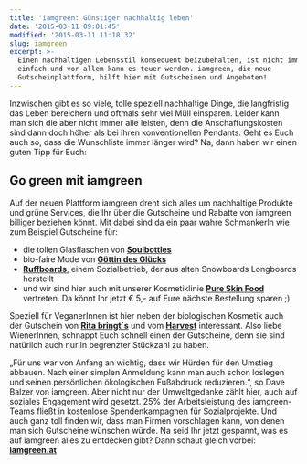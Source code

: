 ```yaml
---
title: 'iamgreen: Günstiger nachhaltig leben'
date: '2015-03-11 09:01:45'
modified: '2015-03-11 11:18:32'
slug: iamgreen
excerpt: >-
  Einen nachhaltigen Lebensstil konsequent beizubehalten, ist nicht immer
  einfach und vor allem kann es teuer werden. iamgreen, die neue
  Gutscheinplattform, hilft hier mit Gutscheinen und Angeboten!
---
```


Inzwischen gibt es so viele, tolle speziell nachhaltige Dinge, die langfristig das Leben bereichern und oftmals sehr viel Müll einsparen. Leider kann man sich die aber nicht immer alle leisten, denn die Anschaffungskosten sind dann doch höher als bei ihren konventionellen Pendants. Geht es Euch auch so, dass die Wunschliste immer länger wird? Na, dann haben wir einen guten Tipp für Euch:

## Go green mit iamgreen

Auf der neuen Plattform iamgreen dreht sich alles um nachhaltige Produkte und grüne Services, die Ihr über die Gutscheine und Rabatte von iamgreen billiger beziehen könnt. Mit dabei sind da ein paar wahre Schmankerln wie zum Beispiel Gutscheine für:

*   die tollen Glasflaschen von [**Soulbottles**](https://www.iamgreen.at/gutscheine/sonstige/online/03/2015/soulbottles/20prozent-auf-soulbottles)
*   bio-faire Mode von [**Göttin des Glücks**](https://www.iamgreen.at/gutscheine/mode-und-fashion/online/03/2015/goettin-des-gluecks/5euro-rabatt-auf-sales-artikel)
*   [**Ruffboards**](https://www.iamgreen.at/gutscheine/mobilitaet/online/03/2015/ruffboards/-10prozent-auf-alle-ruffboards), einem Sozialbetrieb, der aus alten Snowboards Longboards herstellt
*   und wir sind hier auch mit unserer Kosmetiklinie [**Pure Skin Food**](https://www.iamgreen.at/gutscheine/mode-und-fashion/online/03/2015/pure-skin-food/5euro-rabatt-auf-deinen-einkauf) vertreten. Da könnt Ihr jetzt € 5,- auf Eure nächste Bestellung sparen ;)

Speziell für VeganerInnen ist hier neben der biologischen Kosmetik auch der Gutschein von [**Rita bringt´s**](https://www.iamgreen.at/gutscheine/ernaehrung/online/03/2015/rita-bringts/5euro-ermaeigung-auf-deine-bestellung) und vom [**Harvest**](https://www.iamgreen.at/gutscheine/ernaehrung/wien/03/2015/harvest-the-vegetarian-bistrot/gratis-suppe-oder-salat) interessant. Also liebe WienerInnen, schnappt Euch schnell einen der Gutscheine, denn sie sind natürlich auch nur in begrenzter Stückzahl zu haben.

„Für uns war von Anfang an wichtig, dass wir Hürden für den Umstieg abbauen. Nach einer simplen Anmeldung kann man auch schon loslegen und seinen persönlichen ökologischen Fußabdruck reduzieren.“, so Dave Balzer von iamgreen. Aber nicht nur der Umweltgedanke zählt hier, auch auf soziales Engagement wird gesetzt. 25% der Arbeitsleistung des iamgreen-Teams fließt in kostenlose Spendenkampagnen für Sozialprojekte. Und auch ganz toll finden wir, dass man Firmen vorschlagen kann, von denen man sich Gutscheine wünschen würde. Na seid Ihr jetzt gespannt, was es auf iamgreen alles zu entdecken gibt? Dann schaut gleich vorbei: [**iamgreen.at**](https://www.iamgreen.at/)
